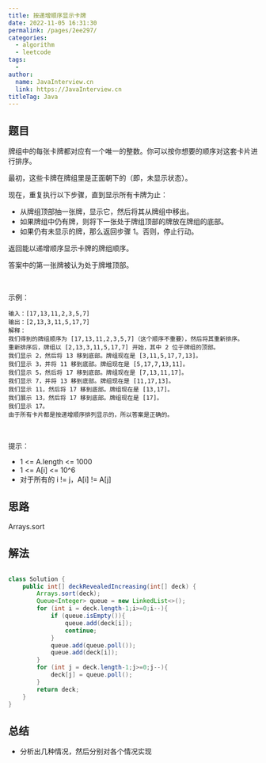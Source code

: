 ```yaml
---
title: 按递增顺序显示卡牌
date: 2022-11-05 16:31:30
permalink: /pages/2ee297/
categories:
  - algorithm
  - leetcode
tags:
  - 
author: 
  name: JavaInterview.cn
  link: https://JavaInterview.cn
titleTag: Java
---
```



## 题目

牌组中的每张卡牌都对应有一个唯一的整数。你可以按你想要的顺序对这套卡片进行排序。

最初，这些卡牌在牌组里是正面朝下的（即，未显示状态）。

现在，重复执行以下步骤，直到显示所有卡牌为止：

- 从牌组顶部抽一张牌，显示它，然后将其从牌组中移出。
- 如果牌组中仍有牌，则将下一张处于牌组顶部的牌放在牌组的底部。
- 如果仍有未显示的牌，那么返回步骤 1。否则，停止行动。

返回能以递增顺序显示卡牌的牌组顺序。

答案中的第一张牌被认为处于牌堆顶部。

 

示例：

    输入：[17,13,11,2,3,5,7]
    输出：[2,13,3,11,5,17,7]
    解释：
    我们得到的牌组顺序为 [17,13,11,2,3,5,7]（这个顺序不重要），然后将其重新排序。
    重新排序后，牌组以 [2,13,3,11,5,17,7] 开始，其中 2 位于牌组的顶部。
    我们显示 2，然后将 13 移到底部。牌组现在是 [3,11,5,17,7,13]。
    我们显示 3，并将 11 移到底部。牌组现在是 [5,17,7,13,11]。
    我们显示 5，然后将 17 移到底部。牌组现在是 [7,13,11,17]。
    我们显示 7，并将 13 移到底部。牌组现在是 [11,17,13]。
    我们显示 11，然后将 17 移到底部。牌组现在是 [13,17]。
    我们展示 13，然后将 17 移到底部。牌组现在是 [17]。
    我们显示 17。
    由于所有卡片都是按递增顺序排列显示的，所以答案是正确的。
 

提示：

- 1 <= A.length <= 1000
- 1 <= A[i] <= 10^6
- 对于所有的 i != j，A[i] != A[j]


## 思路

Arrays.sort

## 解法
```java

class Solution {
    public int[] deckRevealedIncreasing(int[] deck) {
        Arrays.sort(deck);
        Queue<Integer> queue = new LinkedList<>();
        for (int i = deck.length-1;i>=0;i--){
            if (queue.isEmpty()){
                queue.add(deck[i]);
                continue;
            }
            queue.add(queue.poll());
            queue.add(deck[i]);
        }
        for (int j = deck.length-1;j>=0;j--){
            deck[j] = queue.poll();
        }
        return deck;
    }
}
```

## 总结

- 分析出几种情况，然后分别对各个情况实现 

